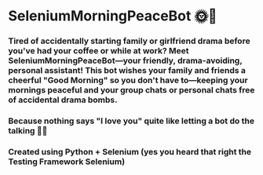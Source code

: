 # SeleniumMorningPeaceBot 🌞🤖

### Tired of accidentally starting family or girlfriend drama before you've had your coffee or while at work? Meet SeleniumMorningPeaceBot—your friendly, drama-avoiding, personal assistant! This bot wishes your family and friends a cheerful "Good Morning" so you don't have to—keeping your mornings peaceful and your group chats or personal chats free of accidental drama bombs.

### Because nothing says "I love you" quite like letting a bot do the talking 🌅😂

### Created using Python + Selenium (yes you heard that right the Testing Framework Selenium)
